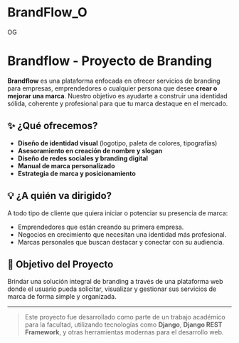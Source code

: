 # BrandFlow_O
 OG
# Brandflow - Proyecto de Branding

**Brandflow** es una plataforma enfocada en ofrecer servicios de branding para empresas, emprendedores o cualquier persona que desee **crear o mejorar una marca**. Nuestro objetivo es ayudarte a construir una identidad sólida, coherente y profesional para que tu marca destaque en el mercado.

## ✨ ¿Qué ofrecemos?

- **Diseño de identidad visual** (logotipo, paleta de colores, tipografías)
- **Asesoramiento en creación de nombre y slogan**
- **Diseño de redes sociales y branding digital**
- **Manual de marca personalizado**
- **Estrategia de marca y posicionamiento**

## 💡 ¿A quién va dirigido?

A todo tipo de cliente que quiera iniciar o potenciar su presencia de marca:

- Emprendedores que están creando su primera empresa.
- Negocios en crecimiento que necesitan una identidad más profesional.
- Marcas personales que buscan destacar y conectar con su audiencia.

## 🚀 Objetivo del Proyecto

Brindar una solución integral de branding a través de una plataforma web donde el usuario pueda solicitar, visualizar y gestionar sus servicios de marca de forma simple y organizada.

---

> Este proyecto fue desarrollado como parte de un trabajo académico para la facultad, utilizando tecnologías como **Django**, **Django REST Framework**, y otras herramientas modernas para el desarrollo web.
